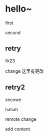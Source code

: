 # hello~

first

second

## retry

fir23

change 这里有更改


## retry2

secowe

hahah

remote change


add content